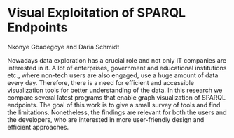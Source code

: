 # Visual Exploitation of SPARQL Endpoints

Nkonye Gbadegoye and Daria Schmidt

Nowadays data exploration has a crucial role and not only IT companies are interested in it. A lot of enterprises, government and educational institutions etc., where non-tech users are also engaged, use a huge amount of data every day. Therefore, there is a need for efficient and accessible visualization tools for better understanding of the data. In this research we compare several latest programs that enable graph visualization of SPARQL endpoints. The goal of this work is to give a small survey of tools and find the limitations. Nonetheless, the findings are relevant for both the users and the developers, who are interested in more user-friendly design and efficient approaches.



